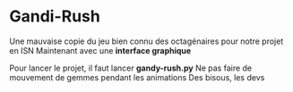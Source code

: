 # Gandi-Rush

Une mauvaise copie du jeu bien connu des octagénaires pour notre projet en ISN
Maintenant avec une **interface graphique**


Pour lancer le projet, il faut lancer **gandy-rush.py**
Ne pas faire de mouvement de gemmes pendant les animations
Des bisous, les  devs
